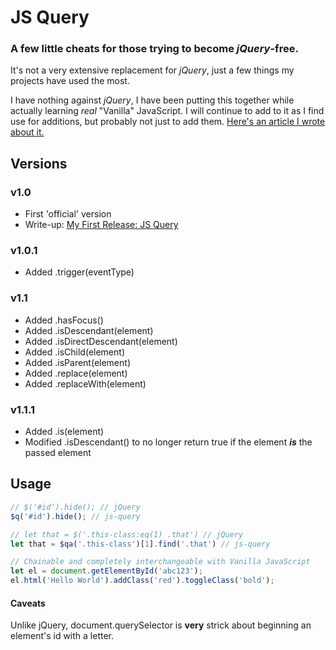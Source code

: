 # JS Query
### A few little cheats for those trying to become _jQuery_-free.
It's not a very extensive replacement for _jQuery_, just a few things my projects have used the most.

I have nothing against _jQuery_, I have been putting this together while actually learning _real_ "Vanilla" JavaScript. I will continue to add to it as I find use for additions, but probably not just to add them. [Here's an article I wrote about it.](https://dev.to/edlinkiii/refactoring-jquery-2klg)

## Versions
### v1.0
* First 'official' version
* Write-up: [My First Release: JS Query](https://dev.to/edlinkiii/my-first-release-1p67)
### v1.0.1
* Added .trigger(eventType)
### v1.1
* Added .hasFocus()
* Added .isDescendant(element)
* Added .isDirectDescendant(element)
* Added .isChild(element)
* Added .isParent(element)
* Added .replace(element)
* Added .replaceWith(element)
### v1.1.1
* Added .is(element)
* Modified .isDescendant() to no longer return true if the element _**is**_ the passed element

## Usage
```javascript
// $('#id').hide(); // jQuery
$q('#id').hide(); // js-query

// let that = $('.this-class:eq(1) .that') // jQuery
let that = $qa('.this-class')[1].find('.that') // js-query

// Chainable and completely interchangeable with Vanilla JavaScript
let el = document.getElementById('abc123');
el.html('Hello World').addClass('red').toggleClass('bold');
```

#### Caveats
Unlike jQuery, document.querySelector is **very** strick about beginning an element's id with a letter.
